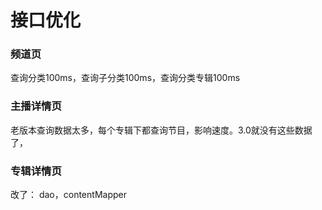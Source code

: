 # 接口优化
### 频道页
查询分类100ms，查询子分类100ms，查询分类专辑100ms
### 主播详情页
老版本查询数据太多，每个专辑下都查询节目，影响速度。3.0就没有这些数据了，
### 专辑详情页
改了：
	dao，contentMapper



